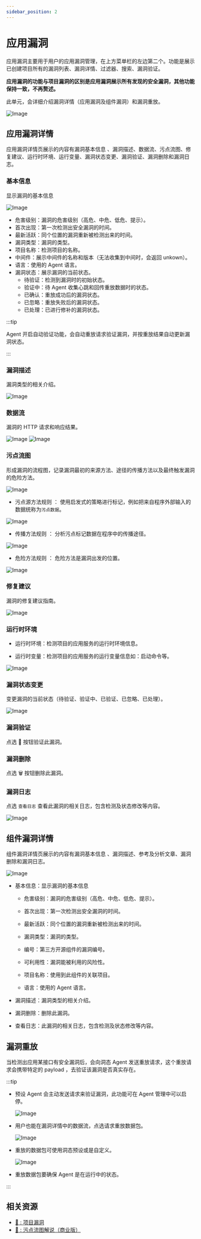 ```yaml
---
sidebar_position: 2
---
```


# 应用漏洞

应用漏洞主要用于用户的应用漏洞管理，在上方菜单栏的左边第二个。功能是展示已创建项目所有的漏洞列表、漏洞详情、过滤器、搜索、漏洞验证。

**应用漏洞的功能与项目漏洞的区别是应用漏洞展示所有发现的安全漏洞，其他功能保持一致，不再赘述。**

此单元，会详细介绍漏洞详情（应用漏洞及组件漏洞）和漏洞重放。

![Image](images/zh_vul_list.png)

## 应用漏洞详情

应用漏洞详情页展示的内容有漏洞基本信息 、漏洞描述、数据流、污点流图、修复建议、运行时环境、运行变量、漏洞状态变更、漏洞验证、漏洞删除和漏洞日志。

### 基本信息

显示漏洞的基本信息

![Image](images/zh_vul_detail.png)

* 危害级别：漏洞的危害级别（高危、中危、低危、提示）。
* 首次出现：第一次检测出安全漏洞的时间。
* 最新活跃：同个位置的漏洞重新被检测出来的时间。
* 漏洞类型：漏洞的类型。
* 项目名称：检测项目的名称。
* 中间件：展示中间件的名称和版本（无法收集到中间时，会返回 unkown）。
* 语言：使用的 Agent 语言。
* 漏洞状态：展示漏洞的当前状态。
    * 待验证：检测到漏洞时的初始状态。
    * 验证中：待 Agent 收集心跳和回传重放数据时的状态。
    * 已确认：重放成功后的漏洞状态。
    * 已忽略：重放失败后的漏洞状态。
    * 已处理：已进行修补的漏洞状态。

:::tip

Agent 开启自动验证功能，会自动重放请求验证漏洞，并按重放结果自动更新漏洞状态。

:::

### 漏洞描述

漏洞类型的相关介绍。

![Image](images/zh_vul_describe.png)

### 数据流

漏洞的 HTTP 请求和响应结果。

![Image](images/zh_vul_request.png)
![Image](images/zh_vul_response.png)

### 污点流图

形成漏洞的流程图，记录漏洞最初的来源方法、途径的传播方法以及最终触发漏洞的危险方法。

![Image](images/zh_vul_flow.png)

* 污点源方法规则 ： 使用启发式的策略进行标记，例如把来自程序外部输入的数据统称为`污点数据`。

![Image](images/zh_vul_source.png)

* 传播方法规则 ： 分析污点标记数据在程序中的传播途径。

![Image](images/zh_vul_propagate.png)

* 危险方法规则 ： 危险方法是漏洞出发的位置。

![Image](images/zh_vul_sink.png)

### 修复建议

漏洞的修复建议指南。

![Image](images/zh_vul_remediation.png)

### 运行时环境

* 运行时环境：检测项目的应用服务的运行时环境信息。

* 运行时变量：检测项目的应用服务的运行变量信息如：启动命令等。

![Image](images/zh_vul_runtime.png)

### 漏洞状态变更

变更漏洞的当前状态（待验证、验证中、已验证、已忽略、已处理）。

![Image](images/zh_vul_status.png)

### 漏洞验证

点选 🐞 按钮验证此漏洞。

### 漏洞删除

点选 🗑 按钮删除此漏洞。

### 漏洞日志

点选 `查看日志` 查看此漏洞的相关日志，包含检测及状态修改等内容。

![Image](images/zh_vul_log.png)

## 组件漏洞详情

组件漏洞详情页展示的内容有漏洞基本信息 、漏洞描述、参考及分析文章、漏洞删除和漏洞日志。

![Image](images/zh_vul_sca.png)

* 基本信息：显示漏洞的基本信息

    * 危害级别：漏洞的危害级别（高危、中危、低危、提示）。

    * 首次出现：第一次检测出安全漏洞的时间。

    * 最新活跃：同个位置的漏洞重新被检测出来的时间。

    * 漏洞类型：漏洞的类型。

    * 编号：第三方开源组件的漏洞编号。

    * 可利用性：漏洞能被利用的风险性。

    * 项目名称：使用到此组件的关联项目。

    * 语言：使用的 Agent 语言。

* 漏洞描述：漏洞类型的相关介绍。

* 漏洞删除：删除此漏洞。

* 查看日志：此漏洞的相关日志，包含检测及状态修改等内容。

## 漏洞重放

当检测出应用某接口有安全漏洞后，会向洞态 Agent 发送重放请求，这个重放请求会携带特定的 payload ，去验证该漏洞是否真实存在。

:::tip

* 预设 Agent 会主动发送请求来验证漏洞，此功能可在 Agent 管理中可以启停。

    ![Image](images/zh_agent_verify.png)

* 用户也能在漏洞详情中的数据流，点选请求重放数据包。

    ![Image](images/zh_vul_payload.png)

* 重放的数据包可使用洞态预设或是自定义。

    ![Image](images/zh_vul_payload_edit.png)

* 重放数据包要确保 Agent 是在运行中的状态。

:::

## 相关资源

* [🔗 : 项目漏洞 ](application-management#项目漏洞)
* [🔗 : 污点流图解说（商业版）](https://i0x0fy4ibf.feishu.cn/docs/doccnljZDeCfp0ZVW9XpDOxiRgd)